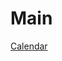# Main

[Calendar](https://calendar.google.com/calendar/u/0?cid=cXJ0N2VpMjJycDNlYTgyN3V0cmNnOTM0MzhAZ3JvdXAuY2FsZW5kYXIuZ29vZ2xlLmNvbQ)

